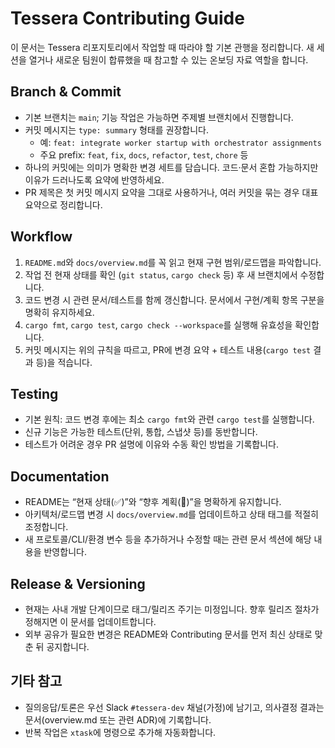 # Tessera Contributing Guide

이 문서는 Tessera 리포지토리에서 작업할 때 따라야 할 기본 관행을 정리합니다. 새 세션을 열거나 새로운 팀원이 합류했을 때 참고할 수 있는 온보딩 자료 역할을 합니다.

## Branch & Commit
- 기본 브랜치는 `main`; 기능 작업은 가능하면 주제별 브랜치에서 진행합니다.
- 커밋 메시지는 `type: summary` 형태를 권장합니다.
  - 예: `feat: integrate worker startup with orchestrator assignments`
  - 주요 prefix: `feat`, `fix`, `docs`, `refactor`, `test`, `chore` 등
- 하나의 커밋에는 의미가 명확한 변경 세트를 담습니다. 코드‧문서 혼합 가능하지만 이유가 드러나도록 요약에 반영하세요.
- PR 제목은 첫 커밋 메시지 요약을 그대로 사용하거나, 여러 커밋을 묶는 경우 대표 요약으로 정리합니다.

## Workflow
1. `README.md`와 `docs/overview.md`를 꼭 읽고 현재 구현 범위/로드맵을 파악합니다.
2. 작업 전 현재 상태를 확인 (`git status`, `cargo check` 등) 후 새 브랜치에서 수정합니다.
3. 코드 변경 시 관련 문서/테스트를 함께 갱신합니다. 문서에서 구현/계획 항목 구분을 명확히 유지하세요.
4. `cargo fmt`, `cargo test`, `cargo check --workspace`를 실행해 유효성을 확인합니다.
5. 커밋 메시지는 위의 규칙을 따르고, PR에 변경 요약 + 테스트 내용(`cargo test` 결과 등)을 적습니다.

## Testing
- 기본 원칙: 코드 변경 후에는 최소 `cargo fmt`와 관련 `cargo test`를 실행합니다.
- 신규 기능은 가능한 테스트(단위, 통합, 스냅샷 등)를 동반합니다.
- 테스트가 어려운 경우 PR 설명에 이유와 수동 확인 방법을 기록합니다.

## Documentation
- README는 “현재 상태(✅)”와 “향후 계획(🚧)”을 명확하게 유지합니다.
- 아키텍처/로드맵 변경 시 `docs/overview.md`를 업데이트하고 상태 태그를 적절히 조정합니다.
- 새 프로토콜/CLI/환경 변수 등을 추가하거나 수정할 때는 관련 문서 섹션에 해당 내용을 반영합니다.

## Release & Versioning
- 현재는 사내 개발 단계이므로 태그/릴리즈 주기는 미정입니다. 향후 릴리즈 절차가 정해지면 이 문서를 업데이트합니다.
- 외부 공유가 필요한 변경은 README와 Contributing 문서를 먼저 최신 상태로 맞춘 뒤 공지합니다.

## 기타 참고
- 질의응답/토론은 우선 Slack `#tessera-dev` 채널(가정)에 남기고, 의사결정 결과는 문서(overview.md 또는 관련 ADR)에 기록합니다.
- 반복 작업은 `xtask`에 명령으로 추가해 자동화합니다.
